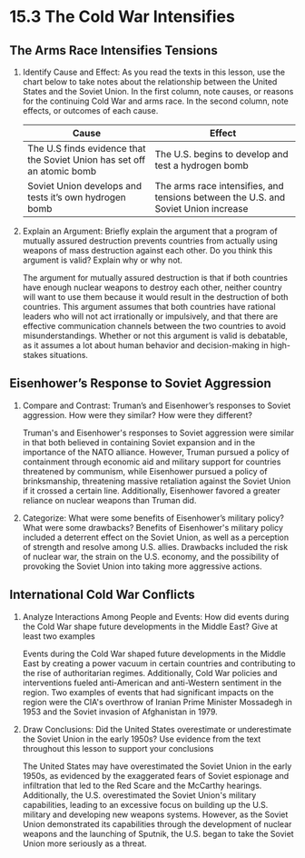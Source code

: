 # 15.3 The Cold War Intensifies

## The Arms Race Intensifies Tensions

1. Identify Cause and Effect: As you read the texts in this lesson, use the chart below to take notes about the relationship between the United States and the Soviet Union. In the first column, note causes, or reasons for the continuing Cold War and arms race. In the second column, note effects, or outcomes of each cause.

    | Cause                                                                   | Effect                                                                             |
    |-------------------------------------------------------------------------|------------------------------------------------------------------------------------|
    | The U.S finds evidence that the Soviet Union has set off an atomic bomb | The U.S. begins to develop and test a hydrogen bomb                                |
    | Soviet Union develops and tests it’s own hydrogen bomb                  | The arms race intensifies, and tensions between the U.S. and Soviet Union increase |
2. Explain an Argument: Briefly explain the argument that a program of mutually assured destruction prevents countries from actually using weapons of mass destruction against each other. Do you think this argument is valid? Explain why or why not.

   The argument for mutually assured destruction is that if both countries have enough nuclear weapons to destroy each other, neither country will want to use them because it would result in the destruction of both countries. This argument assumes that both countries have rational leaders who will not act irrationally or impulsively, and that there are effective communication channels between the two countries to avoid misunderstandings. Whether or not this argument is valid is debatable, as it assumes a lot about human behavior and decision-making in high-stakes situations.


## Eisenhower’s Response to Soviet Aggression

1. Compare and Contrast: Truman’s and Eisenhower’s responses to Soviet aggression. How were they similar? How were they different?

   Truman's and Eisenhower's responses to Soviet aggression were similar in that both believed in containing Soviet expansion and in the importance of the NATO alliance. However, Truman pursued a policy of containment through economic aid and military support for countries threatened by communism, while Eisenhower pursued a policy of brinksmanship, threatening massive retaliation against the Soviet Union if it crossed a certain line. Additionally, Eisenhower favored a greater reliance on nuclear weapons than Truman did.

2. Categorize: What were some benefits of Eisenhower’s military policy? What were some drawbacks?
   Benefits of Eisenhower's military policy included a deterrent effect on the Soviet Union, as well as a perception of strength and resolve among U.S. allies. Drawbacks included the risk of nuclear war, the strain on the U.S. economy, and the possibility of provoking the Soviet Union into taking more aggressive actions.

## International Cold War Conflicts

1. Analyze Interactions Among People and Events: How did events during the Cold War shape future developments in the Middle East? Give at least two examples

   Events during the Cold War shaped future developments in the Middle East by creating a power vacuum in certain countries and contributing to the rise of authoritarian regimes. Additionally, Cold War policies and interventions fueled anti-American and anti-Western sentiment in the region. Two examples of events that had significant impacts on the region were the CIA's overthrow of Iranian Prime Minister Mossadegh in 1953 and the Soviet invasion of Afghanistan in 1979.

2. Draw Conclusions: Did the United States overestimate or underestimate the Soviet Union in the early 1950s? Use evidence from the text throughout this lesson to support your conclusions

   The United States may have overestimated the Soviet Union in the early 1950s, as evidenced by the exaggerated fears of Soviet espionage and infiltration that led to the Red Scare and the McCarthy hearings. Additionally, the U.S. overestimated the Soviet Union's military capabilities, leading to an excessive focus on building up the U.S. military and developing new weapons systems. However, as the Soviet Union demonstrated its capabilities through the development of nuclear weapons and the launching of Sputnik, the U.S. began to take the Soviet Union more seriously as a threat.